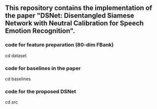 ## This repository contains the implementation of the paper "DSNet: Disentangled Siamese Network with Neutral Calibration for Speech Emotion Recognition". 
### code for feature preparation (80-dim FBank)
cd dataset
### code for baselines in the paper
cd baselines
### code for the proposed DSNet
cd src
